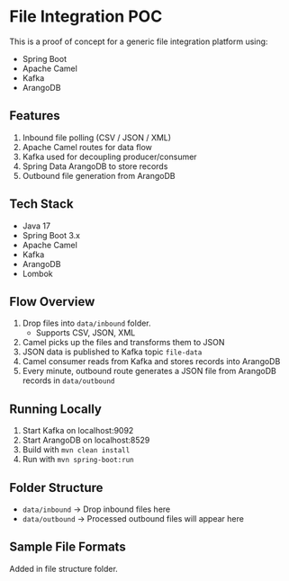 # File Integration POC

This is a proof of concept for a generic file integration platform using:
- Spring Boot
- Apache Camel
- Kafka
- ArangoDB

## Features

1. Inbound file polling (CSV / JSON / XML)
2. Apache Camel routes for data flow
3. Kafka used for decoupling producer/consumer
4. Spring Data ArangoDB to store records
5. Outbound file generation from ArangoDB

## Tech Stack

- Java 17
- Spring Boot 3.x
- Apache Camel
- Kafka
- ArangoDB
- Lombok

## Flow Overview

1. Drop files into `data/inbound` folder.
   - Supports CSV, JSON, XML
2. Camel picks up the files and transforms them to JSON
3. JSON data is published to Kafka topic `file-data`
4. Camel consumer reads from Kafka and stores records into ArangoDB
5. Every minute, outbound route generates a JSON file from ArangoDB records in `data/outbound`

## Running Locally

1. Start Kafka on localhost:9092
2. Start ArangoDB on localhost:8529
3. Build with `mvn clean install`
4. Run with `mvn spring-boot:run`

## Folder Structure

- `data/inbound`  → Drop inbound files here
- `data/outbound` → Processed outbound files will appear here

## Sample File Formats

Added in file structure folder.